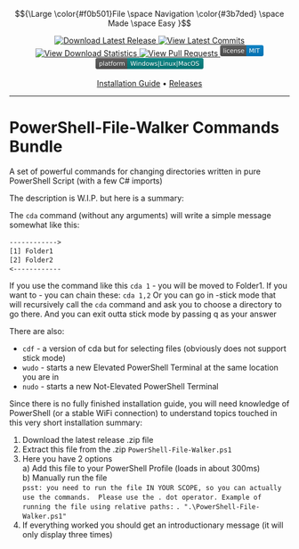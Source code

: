 
$${\Large \color{#f0b501}File \space Navigation \color{#3b7ded} \space Made \space Easy }$$

<p align="center">
  <a href="https://github.com/JakuWorks/Powershell-File-Walker/releases">
    <img
      src="https://img.shields.io/github/v/release/JakuWorks/PowerShell-File-Walker"
      alt="Download Latest Release"
    />
  </a>

  <a href="https://github.com/JakuWorks/Powershell-File-Walker/commits/main">
    <img
      src="https://img.shields.io/github/last-commit/JakuWorks/PowerShell-File-Walker/main"
      alt="View Latest Commits"
    />
  </a>

  <a href="https://hanadigital.github.io/grev/?user=jakuworks&repo=powershell-file-walker">
    <img
      src="https://img.shields.io/github/downloads/JakuWorks/PowerShell-File-Walker/total"
      alt="View Download Statistics"
    />
  </a>

  <a href="https://github.com/JakuWorks/Powershell-File-Walker/pulls">
    <img
      src="https://img.shields.io/badge/PRs-welcome-brightgreen.svg"
      alt="View Pull Requests"
    />
  </a>

  <a href="https://github.com/JakuWorks/Powershell-File-Walker/blob/main/LICENSE">
    <img
      src=".\GitHub-Assets\license-MIT-blue.svg"
      width="78"
      height="20s"
      alt="View License File"
    />
  </a>

  <a>
    <img
      src=".\GitHub-Assets\platform-Windows_Linux_MacOS-008080.svg"
      width="194"
      height="20"
      alt="Supported Platforms: Windows, Linux, MacOs"
    />
  </a>
</p>

<p align="center">
  <!-- Todo: Add a wiki link once I create a wiki -->
  <a href="TODO">Installation Guide</a> •
  <a href="https://github.com/JakuWorks/PowerShell-File-Walker-Commands/releases">Releases</a>
</p>

---

# PowerShell-File-Walker Commands Bundle

A set of powerful commands for changing directories written in pure PowerShell Script (with a few C# imports)

The description is W.I.P. but here is a summary:

The `cda` command (without any arguments) will write a simple message somewhat like this:
```
------------>
[1] Folder1
[2] Folder2
<------------
```
If you use the command like this `cda 1` - you will be moved to Folder1.
If you want to - you can chain these: `cda 1,2`
Or you can go in -stick mode that will recursively call the `cda` command and ask you to choose a directory to go there. And you can exit outta stick mode by passing q as your answer

There are also:
- `cdf` - a version of cda but for selecting files (obviously does not support stick mode)
- `wudo` - starts a new Elevated PowerShell Terminal at the same location you are in
- `nudo` - starts a new Not-Elevated PowerShell Terminal

Since there is no fully finished installation guide, you will need knowledge of PowerShell (or a stable WiFi connection) to understand topics touched in this very short installation summary:
1. Download the latest release .zip file  
2. Extract this file from the .zip `PowerShell-File-Walker.ps1`  
3. Here you have 2 options  
  a) Add this file to your PowerShell Profile (loads in about 300ms)  
  b) Manually run the file  
  `psst: you need to run the file IN YOUR SCOPE, so you can actually use the commands.  Please use the . dot operator. Example of running the file using relative paths:` `. ".\PowerShell-File-Walker.ps1"`
4. If everything worked you should get an introductionary message (it will only display three times)

